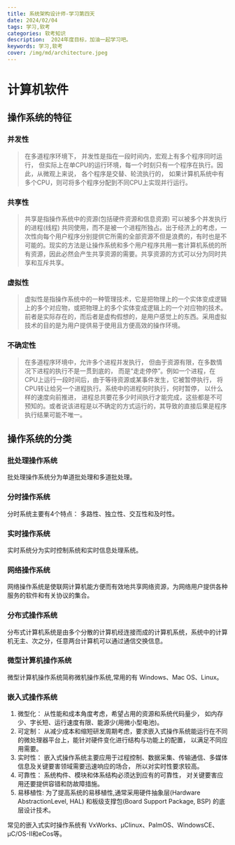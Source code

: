 ```yaml
---
title: 系统架构设计师-学习第四天
date: 2024/02/04
tags: 学习,软考
categories: 软考知识
description:  2024年度目标，加油一起学习吧。
keywords: 学习,软考
cover: /img/md/architecture.jpeg
---
```


# 计算机软件

## 操作系统的特征
### 并发性
> 在多道程序环境下， 并发性是指在一段时间内，宏观上有多个程序同时运行， 但实际上在单CPU的运行环境，每一个时刻只有一个程序在执行。因此，从微观上来说， 各个程序是交替、轮流执行的， 如果计算机系统中有多个CPU，则可将多个程序分配到不同CPU上实现并行运行。
### 共享性
> 共享是指操作系统中的资源(包括硬件资源和信息资源) 可以被多个并发执行的进程(线程) 共同使用，而不是被一个进程所独占。出于经济上的考虑，一次性向每个用户程序分别提供它所需的全部资源不但是浪费的，有时也是不可能的。现实的方法是让操作系统和多个用户程序共用一套计算机系统的所有资源，因此必然会产生共享资源的需要。共享资源的方式可以分为同时共享和互斥共享。
### 虚拟性
> 虚拟性是指操作系统中的一种管理技术，它是把物理上的一个实体变成逻辑上的多个对应物，或把物理上的多个实体变成逻辑上的一个对应物的技术。前者是实际存在的，而后者是虚构假想的，是用户感觉上的东西。采用虚拟技术的目的是为用户提供易于使用且方便高效的操作环境。
### 不确定性
> 在多道程序环境中，允许多个进程并发执行， 但由于资源有限，在多数情况下进程的执行不是一贯到底的， 而是“走走停停”。例如一个进程，在CPU上运行一段时间后，由于等待资源或某事件发生，它被暂停执行， 将CPU转让给另一个进程执行。系统中的进程何时执行，何时暂停， 以什么样的速度向前推进， 进程总共要花多少时间执行才能完成，这些都是不可预知的。或者说该进程是以不确定的方式运行的，其导致的直接后果是程序执行结果可能不唯一。

## 操作系统的分类
### 批处理操作系统
批处理操作系统分为单道批处理和多道批处理。
### 分时操作系统
分时系统主要有4个特点： 多路性、独立性、交互性和及时性。
### 实时操作系统
实时系统分为实时控制系统和实时信息处理系统。
### 网络操作系统
网络操作系统是使联网计算机能方便而有效地共享网络资源，为网络用户提供各种服务的软件和有关协议的集合。
### 分布式操作系统
分布式计算机系统是由多个分散的计算机经连接而成的计算机系统，系统中的计算机无主、次之分，任意两台计算机可以通过通信交换信息。
### 微型计算机操作系统
微型计算机操作系统简称微机操作系统,常用的有 Windows、Mac OS、Linux。
### 嵌入式操作系统

1. 微型化： 从性能和成本角度考虑，希望占用的资源和系统代码量少， 如内存少、字长短、运行速度有限、能源少(用微小型电池)。
2. 可定制： 从减少成本和缩短研发周期考虑，要求嵌入式操作系统能运行在不同的微处理器平台上，能针对硬件变化进行结构与功能上的配置， 以满足不同应用需要。
3. 实时性： 嵌入式操作系统主要应用于过程控制、数据采集、传输通信、多媒体信息及关键要害领域需要迅速响应的场合， 所以对实时性要求较高。
4. 可靠性： 系统构件、模块和体系结构必须达到应有的可靠性， 对关键要害应用还要提供容错和防故障措施。
5. 易移植性: 为了提高系统的易移植性,通常采用硬件抽象层(Hardware AbstractionLevel, HAL) 和板级支撑包(Board Support Package, BSP) 的底层设计技术。

常见的嵌入式实时操作系统有 VxWorks、μClinux、PalmOS、WindowsCE、μC/OS-Ⅱ和eCos等。